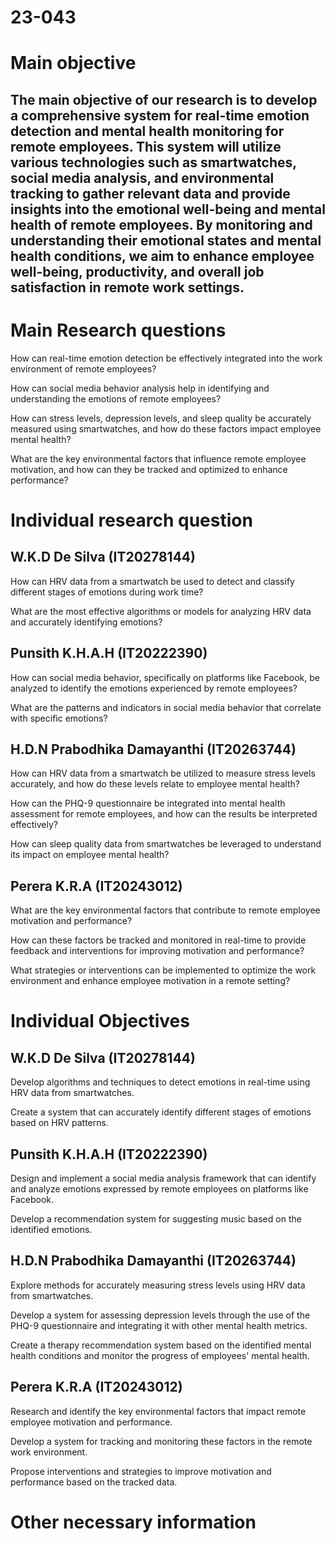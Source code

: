 # 23-043

# Main objective

## The main objective of our research is to develop a comprehensive system for real-time emotion detection and mental health monitoring for remote employees. This system will utilize various technologies such as smartwatches, social media analysis, and environmental tracking to gather relevant data and provide insights into the emotional well-being and mental health of remote employees. By monitoring and understanding their emotional states and mental health conditions, we aim to enhance employee well-being, productivity, and overall job satisfaction in remote work settings.

# Main Research questions

 How can real-time emotion detection be effectively integrated into the work environment of remote employees?

 How can social media behavior analysis help in identifying and understanding the emotions of remote employees?

 How can stress levels, depression levels, and sleep quality be accurately measured using smartwatches, and how do these factors impact employee mental health?

 What are the key environmental factors that influence remote employee motivation, and how can they be tracked and optimized to enhance performance?




# Individual research question

## W.K.D De Silva (IT20278144) 

 How can HRV data from a smartwatch be used to detect and classify different stages of emotions during work time?

 What are the most effective algorithms or models for analyzing HRV data and accurately identifying emotions?


## Punsith K.H.A.H (IT20222390) 

 How can social media behavior, specifically on platforms like Facebook, be analyzed to identify the emotions experienced by remote employees?

 What are the patterns and indicators in social media behavior that correlate with specific emotions?


## H.D.N Prabodhika Damayanthi (IT20263744)

 How can HRV data from a smartwatch be utilized to measure stress levels accurately, and how do these levels relate to employee mental health?

 How can the PHQ-9 questionnaire be integrated into mental health assessment for remote employees, and how can the results be interpreted effectively?

 How can sleep quality data from smartwatches be leveraged to understand its impact on employee mental health?


## Perera K.R.A (IT20243012) 

 What are the key environmental factors that contribute to remote employee motivation and performance?

 How can these factors be tracked and monitored in real-time to provide feedback and interventions for improving motivation and performance?

 What strategies or interventions can be implemented to optimize the work environment and enhance employee motivation in a remote setting?


# Individual Objectives

## W.K.D De Silva (IT20278144) 

 Develop algorithms and techniques to detect emotions in real-time using HRV data from smartwatches.

 Create a system that can accurately identify different stages of emotions based on HRV patterns.


## Punsith K.H.A.H (IT20222390) 

 Design and implement a social media analysis framework that can identify and analyze emotions expressed by remote employees on platforms like Facebook.

 Develop a recommendation system for suggesting music based on the identified emotions.


## H.D.N Prabodhika Damayanthi (IT20263744)

 Explore methods for accurately measuring stress levels using HRV data from smartwatches.

 Develop a system for assessing depression levels through the use of the PHQ-9 questionnaire and integrating it with other mental health metrics.

 Create a therapy recommendation system based on the identified mental health conditions and monitor the progress of employees' mental health.


## Perera K.R.A (IT20243012) 

 Research and identify the key environmental factors that impact remote employee motivation and performance.

 Develop a system for tracking and monitoring these factors in the remote work environment.

 Propose interventions and strategies to improve motivation and performance based on the tracked data.


# Other necessary information
